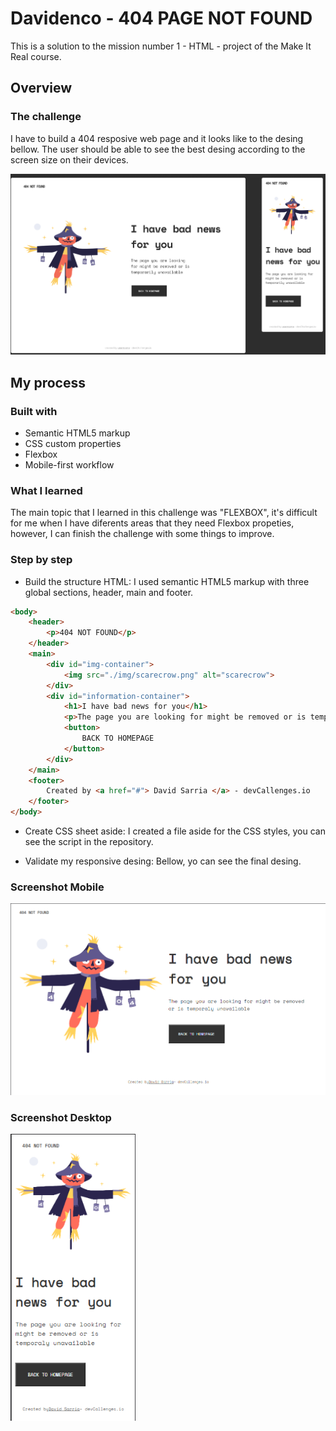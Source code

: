 # Davidenco - 404 PAGE NOT FOUND

This is a solution to the mission number 1 - HTML - project of the Make It Real course.

## Overview

### The challenge

I have to build a 404 resposive web page and it looks like to the desing bellow. The user should be able to see the best desing according to the screen size on their devices.

<img src="./img/desktop-preview.jpg" width="700">

## My process

### Built with

- Semantic HTML5 markup
- CSS custom properties
- Flexbox
- Mobile-first workflow

### What I learned

The main topic that I learned in this challenge was "FLEXBOX", it's difficult for me when I have diferents areas that they need Flexbox propeties, however, I can finish the challenge with some things to improve.

### Step by step

- Build the structure HTML: I used semantic HTML5 markup with three global sections, header, main and footer.

```html
<body>
    <header>
        <p>404 NOT FOUND</p>
    </header>
    <main>
        <div id="img-container">
            <img src="./img/scarecrow.png" alt="scarecrow">
        </div>
        <div id="information-container">
            <h1>I have bad news for you</h1>
            <p>The page you are looking for might be removed or is temporaly unavailable</p>
            <button>
                BACK TO HOMEPAGE
            </button>
        </div>    
    </main>
    <footer>        
        Created by <a href="#"> David Sarria </a> - devCallenges.io
    </footer>
</body>
```
- Create CSS sheet aside: I created a file aside for the CSS styles, you can see the script in the repository.

- Validate my responsive desing: Bellow, yo can see the final desing.

### Screenshot Mobile

<img src="./img/Screenshot-desktop.png" width="700">

### Screenshot Desktop

<img src="./img/Screenshot-mobile.png" width="200">
